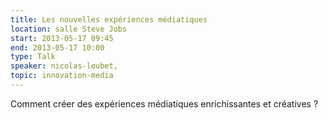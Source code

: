 ```yaml
---
title: Les nouvelles expériences médiatiques
location: salle Steve Jobs
start: 2013-05-17 09:45
end: 2013-05-17 10:00
type: Talk
speaker: nicolas-loubet,
topic: innovation-media
---
```


Comment créer des expériences médiatiques enrichissantes et créatives ?